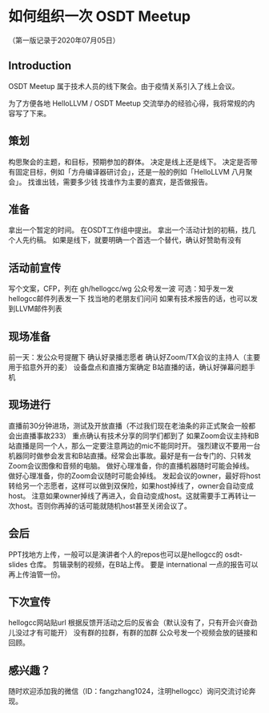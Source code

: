 # 如何组织一次 OSDT Meetup

（第一版记录于2020年07月05日）

## Introduction

OSDT Meetup 属于技术人员的线下聚会。由于疫情关系引入了线上会议。

为了方便各地 HelloLLVM / OSDT Meetup 交流举办的经验心得，我将常规的内容写了下来。

## 策划

构思聚会的主题，和目标，预期参加的群体。
决定是线上还是线下。
决定是否带有固定目标，例如「方舟编译器研讨会」，还是一般的例如「HelloLLVM 八月聚会」。
找谁出钱，需要多少钱
找谁作为主要的嘉宾，是否做报告。

## 准备

拿出一个暂定的时间。
在OSDT工作组中提出。
拿出一个活动计划的初稿，找几个人先约稿。
如果是线下，就要明确一个首选一个替代，确认好赞助有没有

## 活动前宣传

写个文案，CFP，列在 gh/hellogcc/wg
公众号发一波
可选：知乎发一发
hellogcc邮件列表发一下
找当地的老朋友们问问
如果有技术报告的话，也可以发到LLVM邮件列表

## 现场准备

前一天：发公众号提醒下
确认好录播志愿者
确认好Zoom/TX会议的主持人（主要用于掐意外开的麦）
设备盘点和直播方案确定
B站直播的话，确认好弹幕问题手机

## 现场进行

直播前30分钟进场，测试及开放直播（不过我们现在老油条的非正式聚会一般都会出直播事故233）
重点确认有技术分享的同学们都到了
如果Zoom会议主持和B站直播是同一个人，那么一定要注意两边的mic不能同时开。
强烈建议不要用一台机器同时做参会发言和B站直播。经常会出事故。最好是有一台专门的、只转发Zoom会议图像和音频的电脑。
做好心理准备，你的直播机器随时可能会掉线。
做好心理准备，你的Zoom会议随时可能会掉线。
发起会议的owner，最好将host转给另一个志愿者，这样可以做到双保险，如果host掉线了，owner会自动变成host。
注意如果owner掉线了再进入，会自动变成host。这就需要手工再转让一次host。否则你再掉的话可能就随机host甚至关闭会议了。

## 会后

PPT找地方上传，一般可以是演讲者个人的repos也可以是hellogcc的 osdt-slides 仓库。
剪辑录制的视频，在B站上传。
要是 international 一点的报告可以再上传油管一份。

## 下次宣传

hellogcc网站贴url
根据反馈开活动之后的反省会（默认没有了，只有开会兴奋劲儿没过才有可能开）
没有群的拉群，有群的加群
公众号发一个视频会放的链接和回顾。

## 感兴趣？

随时欢迎添加我的微信（ID：fangzhang1024，注明hellogcc）询问交流讨论奔现。
